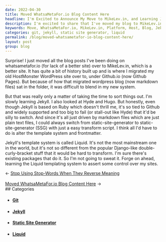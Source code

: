 ```yaml
---
date: 2022-04-30
title: Moved WhatsaMetaFor.io Blog Content Here
headline: I'm Excited to Announce My Move to MikeLev.in, and Learning Jekyll and Liquid!
description: I'm excited to share that I've moved my blog to MikeLev.in, a better platform for hosting my blog. I'm also learning Jekyll and Liquid, two powerful tools that will give me more control over my site. Come check out my blog and see how I'm using them!
keywords: Move, WhatsaMetaFor.io, MikeLev.in, Platform, Host, Blog, Jekyll, Liquid, Static Site Generator, Ruby, Github, Templating System, Control
categories: git, jekyll, static site generator, liquid
permalink: /blog/moved-whatsametafor-io-blog-content-here/
layout: post
group: blog
---
```



Surprise! I just moved all the blog posts I've been doing on whatsametafor.io
(for lack of a better site) over to MikeLev.in, which is a better site. It has
quite a bit of history built up and is where I migrated my old HostMonster
WordPress site over to, under Github.io (now Github Pages). But because of how
that migrated wordpress blog (now markdown files) sat in the folder, it was
difficult to blend in my new system.

But that was really only a matter of taking the time to sort things out. I'm
slowly learning Jekyll. I also looked at Hyde and Hugo. But honestly, even
though Jekyll is based on Ruby which doesn't thrill me, it's so tied to Github
and widely supported and too big to fail (or stall-out like Hyde) that it'd be
silly to switch. And since it's all just driven by markdown files which are
just plain text files, I could always switch from static-site-generator to
static-site-generator (SSG) with just a easy transform script. I think all I'd
have to do is alter the template system and frontmatter.

Jekyll's template system is called Liquid. It's not the most mainstream one in
the world, but it's not so different from the popular Django-like
double-curly-bracket stuff that it would be hard to transform. I'm sure there's
existing packages that do it. So I'm not going to sweat it. Forge on ahead,
learning the Liquid templating system to assert some control over my sites.


<div class="arrow-links"><div class="post-nav-prev"><span class="arrow">&larr;&nbsp;</span><a href="/blog/stop-using-stop-words-when-they-reverse-meaning/">Stop Using Stop-Words When They Reverse Meaning</a></div> &nbsp; <div class="post-nav-next"><a href="/blog/moved-whatsametafor-io-blog-content-here/">Moved WhatsaMetaFor.io Blog Content Here</a><span class="arrow">&nbsp;&rarr;</span></div></div>
## Categories

<ul>
<li><h4><a href='/git/'>Git</a></h4></li>
<li><h4><a href='/jekyll/'>Jekyll</a></h4></li>
<li><h4><a href='/static-site-generator/'>Static Site Generator</a></h4></li>
<li><h4><a href='/liquid/'>Liquid</a></h4></li></ul>